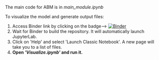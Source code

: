 The main code for ABM is in _main_module.ipynb_

To visualize the model and generate output files:

1. Access Binder link by clicking on the badge--> [![Binder](https://mybinder.org/badge_logo.svg)](https://mybinder.org/v2/gh/ketikagarg/collective_foraging/HEAD)
2. Wait for Binder to build the repository. It will automatically launch JupyterLab. 
3. Click on 'Help' and select 'Launch Classic Notebook'. A new page will take you to a list of files.
4. **Open _'Visualize.ipynb'_ and run it.** 

